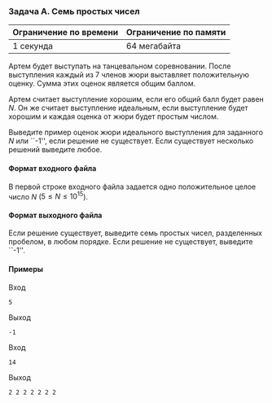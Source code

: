 

### Задача A. Семь простых чисел

| Ограничение по времени      | Ограничение по памяти         |
|:----------------------------|:------------------------------|
|1 секунда|64 мегабайта|

Артем будет выступать на танцевальном соревновании. После выступления каждый из 7 членов жюри выставляет положительную оценку. Сумма этих оценок является общим баллом.

Артем считает выступление хорошим, если его общий балл будет равен $N$. Он же считает выступление идеальным, если выступление будет хорошим и каждая оценка от жюри будет простым числом.

Выведите пример оценок жюри идеального выступления для заданного $N$ или ``-1'', если решение не существует. Если существует несколько решений выведите любое.

#### Формат входного файла

В первой строке входного файла задается одно положительное целое число $N$ ($5 \le N \le 10^{15}$).


#### Формат выходного файла

Если решение существует, выведите семь простых чисел, разделенных пробелом, в любом порядке. Если решение не существует, выведите ``-1''.

#### Примеры

Вход
```
5
```

Выход
```
-1
```
Вход
```
14
```

Выход
```
2 2 2 2 2 2 2
```
